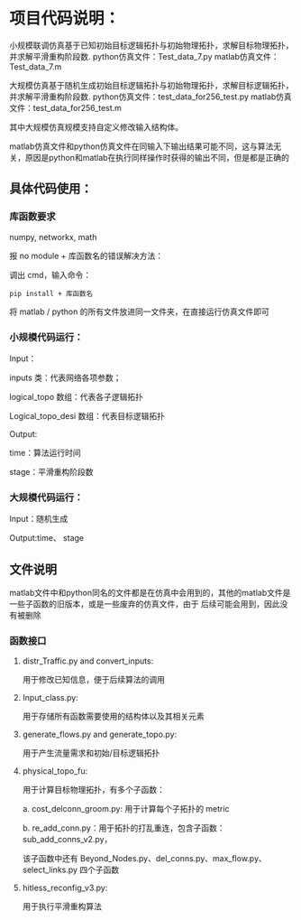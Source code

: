 # 项目代码说明：

小规模联调仿真基于已知初始目标逻辑拓扑与初始物理拓扑，求解目标物理拓扑，并求解平滑重构阶段数.
python仿真文件：Test_data_7.py
matlab仿真文件：Test_data_7.m

大规模仿真基于随机生成初始目标逻辑拓扑与初始物理拓扑，求解目标逻辑拓扑，并求解平滑重构阶段数.
python仿真文件：test_data_for256_test.py
matlab仿真文件：test_data_for256_test.m

其中大规模仿真规模支持自定义修改输入结构体。

matlab仿真文件和python仿真文件在同输入下输出结果可能不同，这与算法无关，原因是python和matlab在执行同样操作时获得的输出不同，但是都是正确的

## 具体代码使用：

### 库函数要求

numpy, networkx, math

报  no module + 库函数名的错误解决方法：

调出 cmd，输入命令：
~~~
pip install + 库函数名
~~~

将 matlab / python 的所有文件放进同一文件夹，在直接运行仿真文件即可

### 小规模代码运行：

Input： 

inputs 类：代表网络各项参数；

logical_topo 数组：代表各子逻辑拓扑

Logical_topo_desi 数组：代表目标逻辑拓扑

Output:

time：算法运行时间

stage：平滑重构阶段数

### 大规模代码运行：
Input：随机生成

Output:time、 stage

## 文件说明

matlab文件中和python同名的文件都是在仿真中会用到的，其他的matlab文件是一些子函数的旧版本，或是一些废弃的仿真文件，由于
后续可能会用到，因此没有被删除

### 函数接口

1. distr_Traffic.py and convert_inputs:

    用于修改已知信息，便于后续算法的调用

2. Input_class.py:

    用于存储所有函数需要使用的结构体以及其相关元素

3. generate_flows.py and generate_topo.py:

    用于产生流量需求和初始/目标逻辑拓扑

4. physical_topo_fu:

    用于计算目标物理拓扑，有多个子函数：
    
    a. cost_delconn_groom.py: 用于计算每个子拓扑的 metric
    
    b. re_add_conn.py：用于拓扑的打乱重连，包含子函数：sub_add_conns_v2.py，

    该子函数中还有 Beyond_Nodes.py、del_conns.py、max_flow.py、select_links.py 四个子函数

5. hitless_reconfig_v3.py:

    用于执行平滑重构算法


